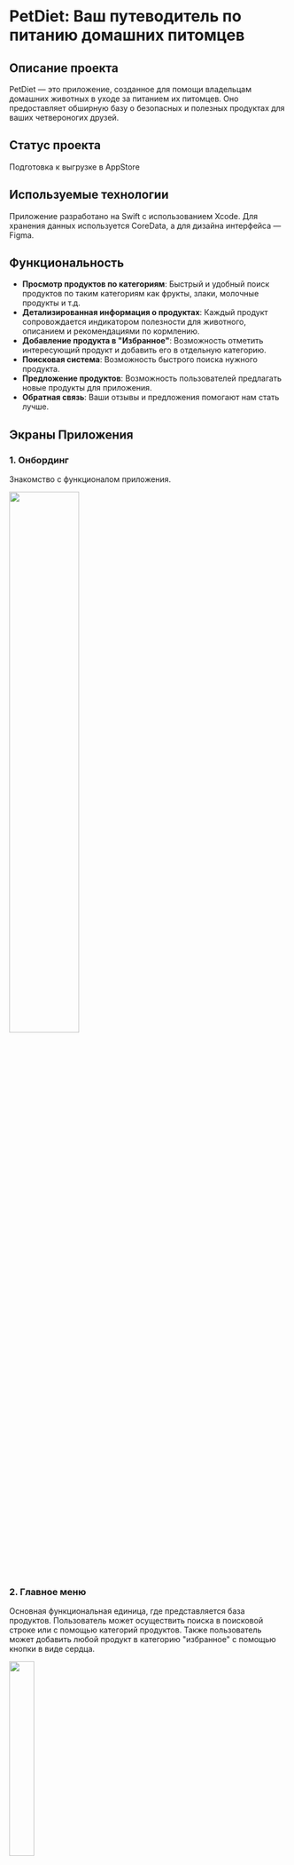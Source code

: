 # PetDiet: Ваш путеводитель по питанию домашних питомцев

## Описание проекта
PetDiet — это приложение, созданное для помощи владельцам домашних животных в уходе за питанием их питомцев. Оно предоставляет обширную базу о безопасных и полезных продуктах для ваших четвероногих друзей.

## Статус проекта
Подготовка к выгрузке в AppStore

## Используемые технологии
Приложение разработано на Swift с использованием Xcode. Для хранения данных используется CoreData, а для дизайна интерфейса — Figma.

## Функциональность
* **Просмотр продуктов по категориям**: Быстрый и удобный поиск продуктов по таким категориям как фрукты, злаки, молочные продукты и т.д.
* **Детализированная информация о продуктах**: Каждый продукт сопровождается индикатором полезности для животного, описанием и рекомендациями по кормлению.
* **Добавление продукта в "Избранное"**: Возможность отметить интересующий продукт и добавить его в отдельную категорию.
* **Поисковая система**: Возможность быстрого поиска нужного продукта.
* **Предложение продуктов**: Возможность пользователей предлагать новые продукты для приложения.
* **Обратная связь**: Ваши отзывы и предложения помогают нам стать лучше.

## Экраны Приложения

### 1. Онбординг
Знакомство с функционалом приложения.

<img src="https://github.com/emmaderbe/PetApp/assets/106523371/6260428d-5165-4e0a-adca-06b07d6d3fe5" width="50%" height="50%">

### 2. Главное меню
Основная функциональная единица, где представляется база продуктов. Пользователь может осуществить поиска в поисковой строке или с помощью категорий продуктов. Также пользователь может добавить любой продукт в категорию "избранное" с помощью кнопки в виде сердца. 

<img src="https://github.com/emmaderbe/PetApp/assets/106523371/2b184419-bdf3-4925-8021-170c04d930f9" width="30%" height="30%">

При отсуствии продукта в базе пользователю предоставляется возможность отправить его на рассмотрение разработчику

<img src="https://github.com/emmaderbe/PetApp/assets/106523371/cc805ed9-2123-471a-a773-5765c96b23e3" width="30%" height="30%">
<img src="https://github.com/emmaderbe/PetApp/assets/106523371/bb0cadeb-22a4-424f-9d8c-975e1d79300c" width="30%" height="30%">


Существуюет 2 варианта отправки сообщения разработчику - через встроенную почту и через Google Формы. 

<img src="https://github.com/emmaderbe/PetApp/assets/106523371/c681deff-e7fb-4282-95ad-be32090049b4" width="30%" height="30%">
<img src="https://github.com/emmaderbe/PetApp/assets/106523371/91cdce86-8e62-4089-befe-869dfc130581" width="30%" height="30%">


### 3. Детальный экран продукта
Полная информация о продукте. Помимо обширного описания пользователь может увидеть категории, к которым относится данный продукт. Также возможно быстрое добавление продукта в избранное

<img src="https://github.com/emmaderbe/PetApp/assets/106523371/c1509049-9110-4d72-a9a8-4a84cbc1481e" width="30%" height="30%">


### 4. Избранное
Любимые продукты пользователя в одном месте. Продукты сохраняются между сессиями благодаря CoreData. 

<img src="https://github.com/emmaderbe/PetApp/assets/106523371/f5b4ece3-e95e-4249-a0fa-d4ce8c8bb789" width="30%" height="30%">


### 5. Экран настроек
В большей мере сейчас слежит как экран для перехода в раздел "О проекте". В будущем именно на этом экране пользователь должен будет менять животное для смены списка продуктов.

<img src="https://github.com/emmaderbe/PetApp/assets/106523371/67b87a2c-9cc7-4f8f-ad4a-9575cfa19881" width="30%" height="30%">


Также сейчас у пользователя есть возможность оставить обратную связь – через письмо на почту или через Google Форму.

<img src="https://github.com/emmaderbe/PetApp/assets/106523371/b0ed9224-45a1-4f43-bed3-06f3b2a09167" width="30%" height="30%">
<img src="https://github.com/emmaderbe/PetApp/assets/106523371/3540a54d-fde0-4efe-91d2-4ebd8720fb0a" width="30%" height="30%">


### 6. Экран о проекте
Информация о цели проекта. Находится в стадии разработки. 


### 7. О команде
Представление команды в "карточном режиме" – первая карточка с профилем показывается в зависимости от того, на какую картинку на предыдущем экране нажал пользователь. Пользователь может смахивать карточку влево/вправо, чтобы увидеть остальных членов команды. При уничтожении всех карточек, их показ начинается заново. Также при нажатии на кнопку "Мой профиль" пользователь открывает страничку/сайт члена команды. 

<img src="https://github.com/emmaderbe/PetApp/assets/106523371/82ba4bfb-25c0-4132-99af-1297f784b890" width="30%" height="30%">


## Планы на будущее
- Добавление других животных в приложение. 
- Расширение базы данных продуктов.

## Как использовать

Для того чтобы начать работу с приложением PetDiet, вам необходимо клонировать проект с GitHub и запустить его на вашем устройстве. Пожалуйста, следуйте этим шагам:

1. **Клонирование репозитория**
   Откройте терминал и выполните следующую команду для клонирования проекта: `https://github.com/emmaderbe/PetApp.git`

2. **Открытие проекта**
После клонирования репозитория, откройте папку проекта на вашем компьютере. Затем откройте файл проекта `.xcodeproj` в Xcode.

3. **Установка зависимостей**
Если проект использует менеджер зависимостей (например, CocoaPods или Carthage), убедитесь, что вы установили все необходимые зависимости. Для CocoaPods выполните команду `pod install` в терминале, находясь в папке проекта.

4. **Запуск приложения**
Выберите симулятор или подключенное устройство в Xcode и нажмите кнопку "Run" для запуска приложения.

5. **Использование приложения**
После запуска вы можете исследовать функционал приложения, включая просмотр продуктов, поиск, добавление в избранное и другие возможности.

## Наша команда
- [Эмма, iOS-разработчик](https://t.me/emmaderbe)
- [Анастасия, дизайнер UI/UX]()
- [Левченко Полина, ветеринарный врач](https://vet-diet.ru/)



